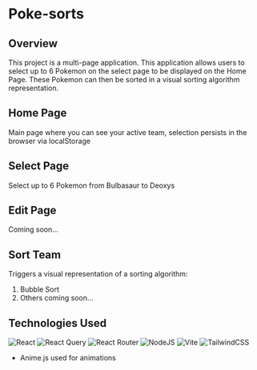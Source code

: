# Poke-sorts

## Overview

This project is a multi-page application. This application allows users to select up to 6 Pokemon on the select page to be displayed on the Home Page. These Pokemon can then be sorted in a visual sorting algorithm representation.

## Home Page
Main page where you can see your active team, selection persists in the browser via localStorage

## Select Page
Select up to 6 Pokemon from Bulbasaur to Deoxys

## Edit Page
Coming soon...

## Sort Team
Triggers a visual representation of a sorting algorithm:
1. Bubble Sort
2. Others coming soon...



## Technologies Used
![React](https://img.shields.io/badge/react-%2320232a.svg?style=for-the-badge&logo=react&logoColor=%2361DAFB)
![React Query](https://img.shields.io/badge/-React%20Query-FF4154?style=for-the-badge&logo=react%20query&logoColor=white)
![React Router](https://img.shields.io/badge/React_Router-CA4245?style=for-the-badge&logo=react-router&logoColor=white)
![NodeJS](https://img.shields.io/badge/node.js-6DA55F?style=for-the-badge&logo=node.js&logoColor=white)
![Vite](https://img.shields.io/badge/vite-%23646CFF.svg?style=for-the-badge&logo=vite&logoColor=white)
![TailwindCSS](https://img.shields.io/badge/tailwindcss-%2338B2AC.svg?style=for-the-badge&logo=tailwind-css&logoColor=white)
- Anime.js used for animations
